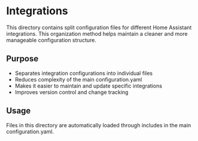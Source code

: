# Integrations

This directory contains split configuration files for different Home Assistant integrations. This organization method helps maintain a cleaner and more manageable configuration structure.

## Purpose

- Separates integration configurations into individual files
- Reduces complexity of the main configuration.yaml
- Makes it easier to maintain and update specific integrations
- Improves version control and change tracking

## Usage

Files in this directory are automatically loaded through includes in the main configuration.yaml.

